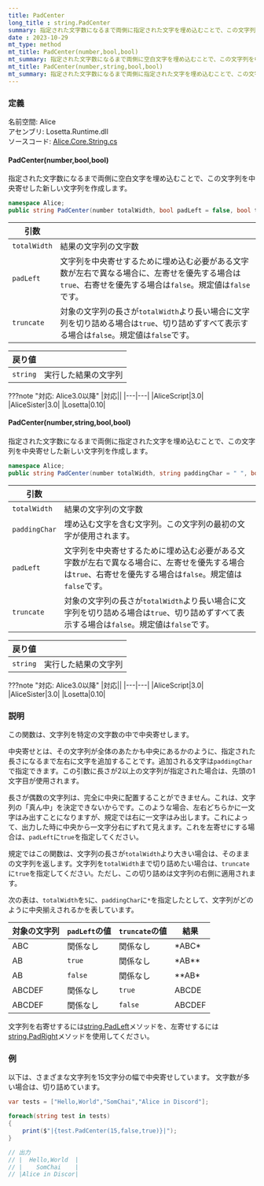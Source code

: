 ```yaml
---
title: PadCenter
long_title : string.PadCenter
summary: 指定された文字数になるまで両側に指定された文字を埋め込むことで、この文字列を中央寄せした新しい文字列を作成します。
date : 2023-10-29
mt_type: method
mt_title: PadCenter(number,bool,bool)
mt_summary: 指定された文字数になるまで両側に空白文字を埋め込むことで、この文字列を中央寄せした新しい文字列を作成します。
mt_title: PadCenter(number,string,bool,bool)
mt_summary: 指定された文字数になるまで両側に指定された文字を埋め込むことで、この文字列を中央寄せした新しい文字列を作成します。
---
```


### 定義
名前空間: Alice<br/>
アセンブリ: Losetta.Runtime.dll<br/>
ソースコード: [Alice.Core.String.cs](https://github.com/WSOFT-Project/Losetta/blob/master/Losetta.Runtime/Core/Extension/Alice.Core.String.cs)

#### PadCenter(number,bool,bool)

指定された文字数になるまで両側に空白文字を埋め込むことで、この文字列を中央寄せした新しい文字列を作成します。

```cs title="AliceScript"
namespace Alice;
public string PadCenter(number totalWidth, bool padLeft = false, bool truncate = false);
```

|引数| |
|-|-|
|`totalWidth`|結果の文字列の文字数|
|`padLeft`|文字列を中央寄せするために埋め込む必要がある文字数が左右で異なる場合に、左寄せを優先する場合は`true`、右寄せを優先する場合は`false`。規定値は`false`です。|
|`truncate`|対象の文字列の長さが`totalWidth`より長い場合に文字列を切り詰める場合は`true`、切り詰めずすべて表示する場合は`false`。規定値は`false`です。|

|戻り値| |
|-|-|
|`string`|実行した結果の文字列|

???note "対応: Alice3.0以降"
    |対応||
    |---|---|
    |AliceScript|3.0|
    |AliceSister|3.0|
    |Losetta|0.10|

#### PadCenter(number,string,bool,bool)

指定された文字数になるまで両側に指定された文字を埋め込むことで、この文字列を中央寄せした新しい文字列を作成します。

```cs title="AliceScript"
namespace Alice;
public string PadCenter(number totalWidth, string paddingChar = " ", bool padRight = false, bool truncate = false);
```

|引数| |
|-|-|
|`totalWidth`|結果の文字列の文字数|
|`paddingChar`|埋め込む文字を含む文字列。この文字列の最初の文字が使用されます。|
|`padLeft`|文字列を中央寄せするために埋め込む必要がある文字数が左右で異なる場合に、左寄せを優先する場合は`true`、右寄せを優先する場合は`false`。規定値は`false`です。|
|`truncate`|対象の文字列の長さが`totalWidth`より長い場合に文字列を切り詰める場合は`true`、切り詰めずすべて表示する場合は`false`。規定値は`false`です。|

|戻り値| |
|-|-|
|`string`|実行した結果の文字列|

???note "対応: Alice3.0以降"
    |対応||
    |---|---|
    |AliceScript|3.0|
    |AliceSister|3.0|
    |Losetta|0.10|

### 説明
この関数は、文字列を特定の文字数の中で中央寄せします。

中央寄せとは、その文字列が全体のあたかも中央にあるかのように、指定された長さになるまで左右に文字を追加することです。追加される文字は`paddingChar`で指定できます。この引数に長さが2以上の文字列が指定された場合は、先頭の1文字目が使用されます。

長さが偶数の文字列は、完全に中央に配置することができません。これは、文字列の「真ん中」を決定できないからです。このような場合、左右どちらかに一文字はみ出すことになりますが、規定では右に一文字はみ出します。これによって、出力した時に中央から一文字分右にずれて見えます。これを左寄せにする場合は、`padLeft`に`true`を指定してください。

規定ではこの関数は、文字列の長さが`totalWidth`より大きい場合は、そのままの文字列を返します。文字列を`totalWidth`まで切り詰めたい場合は、`truncate`に`true`を指定してください。ただし、この切り詰めは文字列の右側に適用されます。

次の表は、`totalWidth`を`5`に、`paddingChar`に`*`を指定したとして、文字列がどのように中央揃えされるかを表しています。

対象の文字列|`padLeft`の値|`truncate`の値|結果
----------|------------|-------------|----
ABC|関係なし|関係なし|\*ABC\*
AB|`true`|関係なし|\*AB\*\*
AB|`false`|関係なし|\*\*AB\*
ABCDEF|関係なし|`true`|ABCDE
ABCDEF|関係なし|`false`|ABCDEF

文字列を右寄せするには[string.PadLeft](./padleft.md)メソッドを、左寄せするには[string.PadRight](./padright.md)メソッドを使用してください。

### 例
以下は、さまざまな文字列を15文字分の幅で中央寄せしています。
文字数が多い場合は、切り詰めています。

```cs title="AliceScript"
var tests = ["Hello,World","SomChai","Alice in Discord"];

foreach(string test in tests)
{
    print($"|{test.PadCenter(15,false,true)}|");
}

// 出力
// |  Hello,World  |
// |    SomChai    |
// |Alice in Discor|
```

